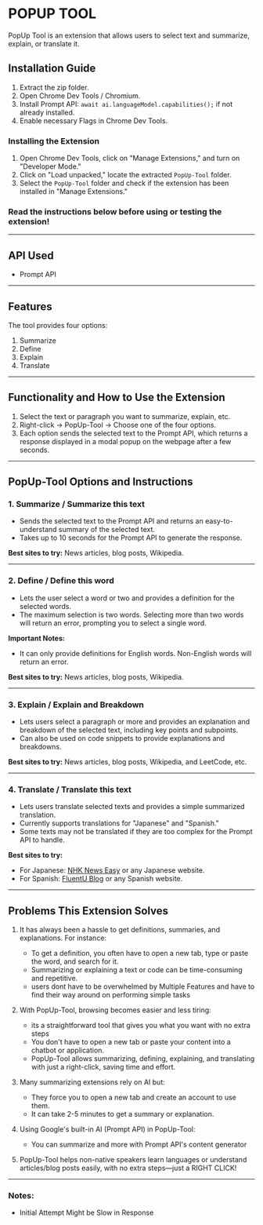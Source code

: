 
# POPUP TOOL

PopUp Tool is an extension that allows users to select text and summarize, explain, or translate it.

## Installation Guide

1. Extract the zip folder.
2. Open Chrome Dev Tools / Chromium.
3. Install Prompt API: `await ai.languageModel.capabilities();` if not already installed.
4. Enable necessary Flags in Chrome Dev Tools.

### Installing the Extension
1. Open Chrome Dev Tools, click on "Manage Extensions," and turn on "Developer Mode."
2. Click on "Load unpacked," locate the extracted `PopUp-Tool` folder.
3. Select the `PopUp-Tool` folder and check if the extension has been installed in "Manage Extensions."

### Read the instructions below before using or testing the extension!

---

## API Used
- Prompt API

---

## Features

The tool provides four options:
1. Summarize
2. Define
3. Explain
4. Translate

---

## Functionality and How to Use the Extension

1. Select the text or paragraph you want to summarize, explain, etc.
2. Right-click -> PopUp-Tool -> Choose one of the four options.
3. Each option sends the selected text to the Prompt API, which returns a response displayed in a modal popup on the webpage after a few seconds.

---

## PopUp-Tool Options and Instructions

### 1. Summarize / Summarize this text
- Sends the selected text to the Prompt API and returns an easy-to-understand summary of the selected text.
- Takes up to 10 seconds for the Prompt API to generate the response.

**Best sites to try:** News articles, blog posts, Wikipedia.

---

### 2. Define / Define this word
- Lets the user select a word or two and provides a definition for the selected words.
- The maximum selection is two words. Selecting more than two words will return an error, prompting you to select a single word.

**Important Notes:**
- It can only provide definitions for English words. Non-English words will return an error.

**Best sites to try:** News articles, blog posts, Wikipedia.

---

### 3. Explain / Explain and Breakdown
- Lets users select a paragraph or more and provides an explanation and breakdown of the selected text, including key points and subpoints.
- Can also be used on code snippets to provide explanations and breakdowns.


**Best sites to try:** News articles, blog posts, Wikipedia, and LeetCode, etc.

---

### 4. Translate / Translate this text
- Lets users translate selected texts and provides a simple summarized translation.
- Currently supports translations for "Japanese" and "Spanish."
- Some texts may not be translated if they are too complex for the Prompt API to handle.

**Best sites to try:**
- For Japanese: [NHK News Easy](https://www3.nhk.or.jp/news/easy/) or any Japanese website.
- For Spanish: [FluentU Blog](https://www.fluentu.com/blog/spanish/spanish-poems/) or any Spanish website.

---

## Problems This Extension Solves

1. It has always been a hassle to get definitions, summaries, and explanations. For instance:
   - To get a definition, you often have to open a new tab, type or paste the word, and search for it.
   - Summarizing or explaining a text or code can be time-consuming and repetitive.
   - users dont have to be overwhelmed by Multiple Features and have to find their way around on performing simple tasks

2. With PopUp-Tool, browsing becomes easier and less tiring:
   - its a straightforward tool that gives you what you want with no extra steps
   - You don't have to open a new tab or paste your content into a chatbot or application.
   - PopUp-Tool allows summarizing, defining, explaining, and translating with just a right-click, saving time and effort.

4. Many summarizing extensions rely on AI but:
   - They force you to open a new tab and create an account to use them.
   - It can take 2-5 minutes to get a summary or explanation.

5. Using Google's built-in AI (Prompt API) in PopUp-Tool:
   - You can summarize and more with Prompt API's content generator

6. PopUp-Tool helps non-native speakers learn languages or understand articles/blog posts easily, with no extra steps—just a RIGHT CLICK!

---

### Notes:
- Initial Attempt Might be Slow in Response

